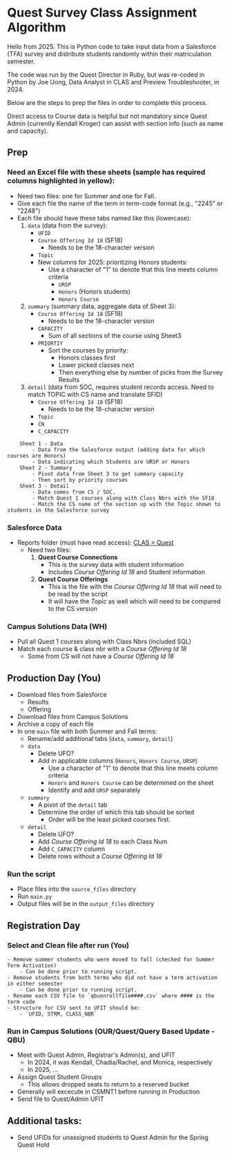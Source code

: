 # Quest Survey Class Assignment Algorithm
Hello from 2025. This is Python code to take input data from a Salesforce (TFA) survey and distribute students randomly within their matriculation semester.

The code was run by the Quest Director in Ruby, but was re-coded in Python by Joe Uong, Data Analyst in CLAS and Preview Troubleshooter, in 2024. 

Below are the steps to prep the files in order to complete this process. 

Direct access to Course data is helpful but not mandatory since Quest Admin (currently Kendall Kroger) can assist with section info (such as name and capacity).

## Prep
### Need an Excel file with these sheets (sample has required columns highlighted in yellow):
- Need two files: one for Summer and one for Fall. 
- Give each file the name of the term in term-code format (e.g., "2245" or "2248")
- Each file should have these tabs named like this (lowercase):
    1. `data` (data from the survey):
        - `UFID`
        - `Course Offering Id 18` (SF18)
            - Needs to be the 18-character version
        - `Topic`
        - New columns for 2025: prioritizing Honors students:
            - Use a character of "1" to denote that this line meets column criteria
                - `URSP`
                - `Honors` (Honors students)
                - `Honors Course`
    2. `summary` (summary data, aggregate data of Sheet 3): 
        - `Course Offering Id 18` (SF18)
            - Needs to be the 18-character version
        - `CAPACITY`
            - Sum of all sections of the course using Sheet3
        - `PRIORTIY`
            - Sort the courses by priority:
                - Honors classes first
                - Lower picked classes next
                - Then everything else by number of picks from the Survey Results
    3. `detail` (data from SOC, requires student records access. Need to match TOPIC with CS name and translate SFID)
        - `Course Offering Id 18` (SF18)
            - Needs to be the 18-character version
        - `Topic`
        - `CN`
        - `C_CAPACITY`
```    
    Sheet 1 - Data
        - Data from the Salesforce output (adding data for which courses are Honors)
        - Data indicating which Students are URSP or Honors
    Sheet 2 - Summary
        - Pivot data from Sheet 3 to get summary capacity
        - Then sort by priority courses
    Sheet 3 - Detail
        - Data comes from CS / SOC. 
        - Match Quest 1 courses along with Class Nbrs with the SF18
        - Match the CS name of the section up with the Topic shown to students in the Salesforce survey
```

### Salesforce Data
- Reports folder (must have read access): [CLAS > Quest](https://uf.lightning.force.com/lightning/r/Folder/00l4X000002nHiYQAU/view?queryScope=userFoldershttps://uf.lightning.force.com/lightning/r/Folder/00l4X000002nHiYQAU/view?queryScope=userFolders)
    - Need two files: 
        1. **Quest Course Connections** 
            - This is the survey data with student information
            - Includes _Course Offering Id 18_ and Student information
        2. **Quest Course Offerings** 
            - This is the file with the _Course Offering Id 18_ that will need to be read by the script
            - It will have the _Topic_ as well which will need to be compared to the CS version

### Campus Solutions Data (WH)
- Pull all Quest 1 courses along with Class Nbrs (included SQL)
- Match each course & class nbr with a _Course Offering Id 18_
    - Some from CS will not have a _Course Offering Id 18_

## Production Day (You)
- Download files from Salesforce
    - Results
    - Offering
- Download files from Campus Solutions
- Archive a copy of each file
- In one `main` file with both Summer and Fall terms: 
    - Rename/add additional tabs (`data`, `summary`, `detail`)
    - `data`
        - Delete UFO?
        - Add in applicable columns (`Honors`, `Honors Course`, `URSP`)
            - Use a character of "1" to denote that this line meets column criteria
            - `Honors` and `Honors Course` can be determined on the sheet
            - Identify and add `URSP` separately
    - `summary`
        - A pivot of the `detail` tab
        - Determine the order of which this tab should be sorted
            - Order will be the least picked courses first.
    - `detail`
        - Delete UFO?
        - Add _Course Offering Id 18_ to each Class Num
        - Add `C_CAPACITY` column
        - Delete rows without a _Course Offering Id 18_

### Run the script 
- Place files into the `source_files` directory
- Run `main.py`
- Output files will be in the `output_files` directory

## Registration Day
### Select and Clean file after run (You)
    - Remove summer students who were moved to fall (checked for Summer Term Activation)
        - Can be done prior to running script. 
    - Remove students from both terms who did not have a term activation in either semester
        - Can be done prior to running script. 
    - Rename each CSV file to `qbuenrollfile####.csv` where #### is the term code
    - Structure for CSV sent to UFIT should be: 
        - `UFID, STRM, CLASS_NBR`

### Run in Campus Solutions (OUR/Quest/Query Based Update - QBU)
- Meet with Quest Admin, Registrar's Admin(s), and UFIT 
    - In 2024, it was Kendall, Chadia/Rachel, and Monica, respectively
    - In 2025, ... 
- Assign Quest Student Groups
    - This allows dropped seats to return to a reserved bucket
- Generally will excecute in CSMNT1 before running in Production
- Send file to Quest/Admin UFIT

## Additional tasks: 
- Send UFIDs for unassigned students to Quest Admin for the Spring Quest Hold